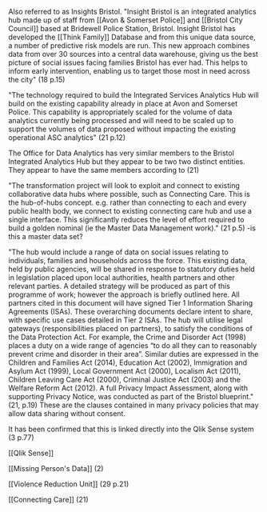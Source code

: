 Also referred to as Insights Bristol.  "Insight Bristol is an integrated analytics hub made up of staff from [[Avon & Somerset Police]] and [[Bristol City Council]] based at Bridewell Police Station, Bristol.  Insight Bristol has developed the [[Think Family]] Database and from this unique data source, a number of predictive risk models are run. This new approach combines data from over 30 sources into a central data warehouse, giving us the best picture of social issues facing families Bristol has ever had. This helps to inform early intervention, enabling us to target those most in need across the city" (18 p.15)

"The technology required to build the Integrated Services Analytics Hub will build on the existing capability already in place at Avon and Somerset Police. This capability is appropriately scaled for the volume of data analytics currently being processed and will need to be scaled up to support the volumes of data proposed without impacting the existing operational ASC analytics" (21 p.12)

The Office for Data Analytics has very similar members to the Bristol Integrated Analytics Hub but they appear to be two  two distinct entities.  They appear to have the same members according to (21)

"The transformation project will look to exploit and connect to existing collaborative data hubs where possible, such as Connecting Care. This is the hub-of-hubs concept. e.g. rather than connecting to each and every public health body, we connect to existing connecting care hub and use a single interface. This significantly reduces the level of effort required to build a golden nominal (ie the Master Data Management work)."  (21 p.5) -is this a master data set?

"The hub would include a range of data on social issues relating to individuals, families and households across the force. This existing data, held by public agencies, will be shared in response to statutory duties held in legislation placed upon local authorities, health partners and other relevant parties. A detailed strategy will be produced as part of this programme of work; however the approach is briefly outlined here. All partners cited in this document will have signed Tier 1 Information Sharing Agreements (ISAs). These overarching documents declare intent to share, with specific use cases detailed in Tier 2 ISAs. The hub will utilise legal gateways (responsibilities placed on partners), to satisfy the conditions of the Data Protection Act. For example, the Crime and Disorder Act (1998) places a duty on a wide range of agencies “to do all they can to reasonably prevent crime and disorder in their area”. Similar duties are expressed in the Children and Families Act (2014), Education Act (2002), Immigration and Asylum Act (1999), Local Government Act (2000), Localism Act (2011), Children Leaving Care Act (2000), Criminal Justice Act (2003) and the Welfare Reform Act (2012). A full Privacy Impact Assessment, along with supporting Privacy Notice, was conducted as part of the Bristol blueprint." (21, p.19) These are the clauses contained in many privacy policies that may allow data sharing without consent. 

It has been confirmed that this is linked directly into the Qlik Sense system (3 p.77)

[[Qlik Sense]]

[[Missing Person's Data]] (2)

[[Violence Reduction Unit]]  (29 p.21)

[[Connecting Care]] (21)